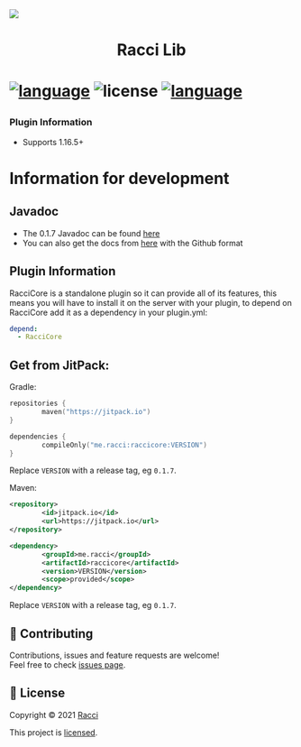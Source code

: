<img src="https://cdn.discordapp.com/attachments/431545763928211457/853353180271214662/mfthread.png">
<h1 align="center">Racci Lib<h1>
<p>
  <a href="https://jitpack.io/#DaRacci/RacciLib"><img src="https://jitpack.io/v/DaRacci/RacciLib.svg?style=flat-square" alt="language"/></a>
  <img src="https://img.shields.io/github/license/DaRacci/RacciLib?color=blue&style=flat-square"  alt="license"/>
<a href="https://discord.gg/9D986MAfZk"><img src="https://img.shields.io/discord/812625173315584030?label=discord&style=flat-square"  alt="language"/></a>
</p>
 
### Plugin Information
  - Supports 1.16.5+

# Information for development

## Javadoc
* The 0.1.7 Javadoc can be found [here](https://javadoc.jitpack.io/com/github/DaRacci/RacciLib/0.1.7/javadoc)
* You can also get the docs from [here](https://raccilib.sylphmc.com) with the Github format 
  
## Plugin Information
  
RacciCore is a standalone plugin so it can provide all of its features, this means you will have to install it
on the server with your plugin, to depend on RacciCore add it as a dependency in your plugin.yml:

```yaml
depend:
  - RacciCore
```
  
## Get from JitPack:

Gradle:

```kotlin
repositories {
        maven("https://jitpack.io")
}
```

```kotlin
dependencies {
        compileOnly("me.racci:raccicore:VERSION")
}
```

Replace `VERSION` with a release tag, eg `0.1.7`.
  
Maven:

```xml
<repository>
        <id>jitpack.io</id>
        <url>https://jitpack.io</url>
</repository>
```

```xml
<dependency>
        <groupId>me.racci</groupId>
        <artifactId>raccicore</artifactId>
        <version>VERSION</version>
        <scope>provided</scope>
</dependency>
```
  
Replace `VERSION` with a release tag, eg `0.1.7`.

## 🤝 Contributing

Contributions, issues and feature requests are welcome!<br />Feel free to check [issues page](https://github.com/DaRacci/RacciLib/issues).

## 📝 License

Copyright © 2021 [Racci](https://github.com/DaRacci)
  
This project is [licensed](https://github.com/DaRacci/RacciLib/blob/master/LICENSE.md).
